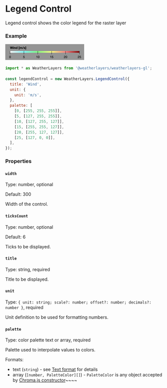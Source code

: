 # Legend Control

Legend control shows the color legend for the raster layer

### Example

![Legend Control](../../.gitbook/assets/legend-control.png)

```javascript
import * as WeatherLayers from '@weatherlayers/weatherlayers-gl';

const legendControl = new WeatherLayers.LegendControl({
  title: 'Wind',
  unit: {
    unit: 'm/s',
  },
  palette: [
    [0, [255, 255, 255]],
    [5, [127, 255, 255]],
    [10, [127, 255, 127]],
    [15, [255, 255, 127]],
    [20, [255, 127, 127]],
    [25, [127, 0, 0]],
  ],
});
```

### Properties

#### `width`

Type: number, optional

Default: 300

Width of the control.

#### `ticksCount`

Type: number, optional

Default: 6

Ticks to be displayed.

#### `title`

Type: string, required

Title to be displayed.

#### `unit`

Type: `{ unit: string; scale?: number; offset?: number; decimals?: number }`, required

Unit definition to be used for formatting numbers.

#### `palette`

Type: color palette text or array, required

Palette used to interpolate values to colors.

Formats:

* text (`string`) - see [Text format](https://github.com/weatherlayers/cpt2js#text-format) for details
* array (`[number, PaletteColor][]`) - `PaletteColor` is any object accepted by [Chroma.js constructor](https://vis4.net/chromajs/#chroma)~~~~
